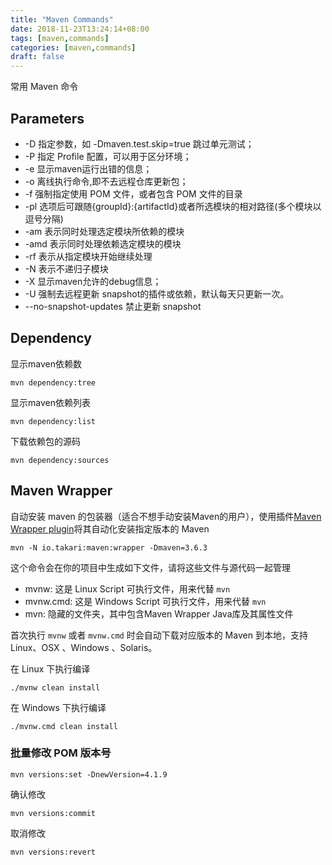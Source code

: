 ```yaml
---
title: "Maven Commands"
date: 2018-11-23T13:24:14+08:00
tags: [maven,commands]
categories: [maven,commands]
draft: false
---
```


常用 Maven 命令

## Parameters

* -D 指定参数，如 -Dmaven.test.skip=true 跳过单元测试；
* -P 指定 Profile 配置，可以用于区分环境；
* -e 显示maven运行出错的信息；
* -o 离线执行命令,即不去远程仓库更新包；
* -f 强制指定使用 POM 文件，或者包含 POM 文件的目录
* -pl 选项后可跟随{groupId}:{artifactId}或者所选模块的相对路径(多个模块以逗号分隔)
* -am 表示同时处理选定模块所依赖的模块
* -amd 表示同时处理依赖选定模块的模块
* -rf 表示从指定模块开始继续处理  
* -N 表示不递归子模块  
* -X 显示maven允许的debug信息；
* -U 强制去远程更新 snapshot的插件或依赖，默认每天只更新一次。
* --no-snapshot-updates 禁止更新 snapshot 

## Dependency

显示maven依赖数

```shell
mvn dependency:tree
```

显示maven依赖列表

```shell
mvn dependency:list
````

下载依赖包的源码

```shell
mvn dependency:sources
```

## Maven Wrapper

自动安装 maven 的包装器（适合不想手动安装Maven的用户），使用插件[Maven Wrapper plugin](https://github.com/takari/takari-maven-plugin)将其自动化安装指定版本的 Maven

```shell
mvn -N io.takari:maven:wrapper -Dmaven=3.6.3
```

这个命令会在你的项目中生成如下文件，请将这些文件与源代码一起管理

* mvnw: 这是 Linux Script 可执行文件，用来代替 `mvn`
* mvnw.cmd: 这是 Windows Script 可执行文件，用来代替 `mvn`
* mvn: 隐藏的文件夹，其中包含Maven Wrapper Java库及其属性文件

首次执行 `mvnw` 或者 `mvnw.cmd` 时会自动下载对应版本的 Maven 到本地，支持 Linux、OSX 、Windows 、Solaris。

在 Linux 下执行编译

```shell
./mvnw clean install
```
在 Windows 下执行编译

```shell
./mvnw.cmd clean install
```

### 批量修改 POM 版本号

```shell
mvn versions:set -DnewVersion=4.1.9
```

确认修改

```shell
mvn versions:commit
```

取消修改

```shell
mvn versions:revert
```